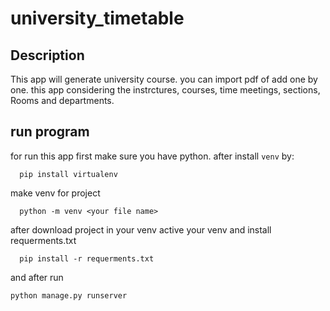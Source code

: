 # university_timetable
## Description

This app will generate university course.
you can import pdf of add one by one.
this app considering the instrctures, courses, time meetings, sections, Rooms and departments.

## run program
  for run this app first make sure you have python.
  after install `venv` by:
  ```
	pip install virtualenv
  ```
  make venv for project
  ```
	python -m venv <your file name>
  ```
  after download project in your venv
  active your venv and install requerments.txt
  ```
	pip install -r requerments.txt
  ```
  and after run
  ```
  python manage.py runserver
  ```
